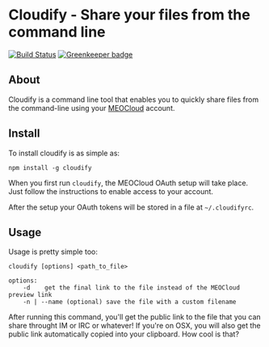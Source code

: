 # Cloudify - Share your files from the command line

[![Build Status](https://travis-ci.org/rogeriopvl/node-cloudify.svg?branch=master)](https://travis-ci.org/rogeriopvl/node-cloudify) [![Greenkeeper badge](https://badges.greenkeeper.io/rogeriopvl/node-cloudify.svg)](https://greenkeeper.io/)

## About

Cloudify is a command line tool that enables you to quickly share files from the command-line using your [MEOCloud][0] account.

## Install

To install cloudify is as simple as:

    npm install -g cloudify

When you first run `cloudify`, the MEOCloud OAuth setup will take place. Just follow the instructions to enable access to your account.

After the setup your OAuth tokens will be stored in a file at `~/.cloudifyrc`.

## Usage

Usage is pretty simple too:

    cloudify [options] <path_to_file>

    options:
        -d    get the final link to the file instead of the MEOCloud preview link
        -n | --name (optional) save the file with a custom filename

After running this command, you'll get the public link to the file that you can share throught IM or IRC or whatever! If you're on OSX, you will also get the public link automatically copied into your clipboard. How cool is that?

[0]: http://meocloud.pt
